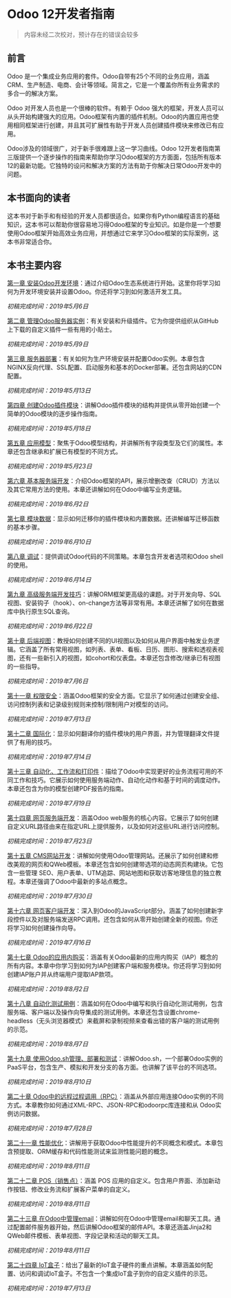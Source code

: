 # Odoo 12开发者指南

> 内容未经二次校对，预计存在的错误会较多

## 前言

Odoo 是一个集成业务应用的套件。Odoo自带有25个不同的业务应用，涵盖CRM、生产制造、电商、会计等领域。简言之，它是一个覆盖你所有业务需求的多合一的解决方案。

Odoo 对开发人员也是一个很棒的软件。有赖于 Odoo 强大的框架，开发人员可以从头开始构建强大的应用。Odoo框架有内置的插件机制。Odoo的内置应用也使用相同框架进行创建，并且其可扩展性有助于开发人员创建插件模块来修改已有应用。

Odoo涉及的领域很广，对于新手很难跟上这一学习曲线。Odoo 12开发者指南第三版提供一个逐步操作的指南来帮助你学习Odoo框架的方方面面，包括所有版本12的最新功能。它独特的设问和解决方案的方法有助于你解决日常Odoo开发中的问题。

## 本书面向的读者

这本书对于新手和有经验的开发人员都很适合。如果你有Python编程语言的基础知识，这本书可以帮助你很容易地习得Odoo框架的专业知识。如是你是一个想要使用Odoo框架开始高效业务应用，并想通过它来学习Odoo框架的实际案例，这本书非常适合你。

## 本书主要内容

[第一章 安装Odoo开发环境](1.md)：通过介绍Odoo生态系统进行开始。这里你将学习如何为开发环境安装并设置Odoo。你还将学习到如何激活开发工具。

*初稿完成时间：2019年5月6日*

[第二章 管理Odoo服务器实例](2.md)：有关安装和升级插件。它为你提供组织从GitHub上下载的自定义插件一些有用的小贴士。

*初稿完成时间：2019年5月9日*

[第三章 服务器部署](3.md)：有关如何为生产环境安装并配置Odoo实例。本章包含NGINX反向代理、SSL配置、启动服务和基本的Docker部署。还包含网站的CDN配置。

*初稿完成时间：2019年5月13日*

[第四章 创建Odoo插件模块](4.md)：讲解Odoo插件模块的结构并提供从零开始创建一个简单的Odoo模块的逐步操作指南。

*初稿完成时间：2019年5月18日*

[第五章 应用模型](5.md)：聚焦于Odoo模型结构，并讲解所有字段类型及它们的属性。本章还包含继承和扩展已有模型的不同方式。

*初稿完成时间：2019年5月23日*

[第六章 基本服务端开发](6.md)：介绍Odoo框架的API，展示增删改查（CRUD）方法以及其它常用方法的使用。本章还讲解如何在Odoo中编写业务逻辑。

*初稿完成时间：2019年6月2日*

[第七章 模块数据](7.md)：显示如何迁移你的插件模块和内置数据。还讲解编写迁移函数的基本步骤。

*初稿完成时间：2019年6月10日*

[第八章 调试](8.md)：提供调试Odoo代码的不同策略。本章包含开发者选项和Odoo shell的使用。

*初稿完成时间：2019年6月14日*

[第九章 高级服务端开发技巧](9.md)：讲解ORM框架更高级的课题。对于开发向导、SQL视图、安装钩子（hook）、on-change方法等非常有用。本章还讲解了如何在数据库中执行原生SQL查询。

*初稿完成时间：2019年6月22日*

[第十章 后端视图](10.md)：教授如何创建不同的UI视图以及如何从用户界面中触发业务逻辑。它涵盖了所有常用视图，如列表、表单、看板、日历、图形、搜索和透视表视图，还有一些新引入的视图，如cohort和仪表盘。本章还包含修改/继承已有视图的一些指导。

*初稿完成时间：2019年7月6日*

[第十一章 权限安全](11.md)：涵盖Odoo框架的安全方面。它显示了如何通过创建安全组、访问控制列表和记录级别规则来控制/限制用户对模型的访问。

*初稿完成时间：2019年7月13日*

[第十二章 国际化](12.md)：显示如何翻译你的插件模块的用户界面，并为管理翻译文件提供了有用的技巧。

*初稿完成时间：2019年7月14日*

[第十三章 自动化、工作流和打印件](13.md)：描绘了Odoo中实现更好的业务流程可用的不同工作和技巧。它展示如何使用服务端动作、自动化动作和基于时间的调度动作。本章还包含为你的模型创建PDF报告的指南。

*初稿完成时间：2019年7月19日*

[第十四章 网页服务端开发](14.md)：涵盖Odoo web服务的核心内容。它展示了如何创建自定义URL路径由来在指定URL上提供服务，以及如何对这些URL进行访问控制。

*初稿完成时间：2019年7月23日*

[第十五章 CMS网站开发](15.md)：讲解如何使用Odoo管理网站。还展示了如何创建和修改美观的网页和QWeb模板。本章还包含如何创建带选项的动态网页构建块。它包含一些管理 SEO、用户表单、UTM追踪、网站地图和获取访客地理信息的独立教程。本章还强调了Odoo中最新的多站点概念。

*初稿完成时间：2019年7月30日*

[第十六章 网页客户端开发](16.md)：深入到Odoo的JavaScript部分。涵盖了如何创建新字段控件以及对服务端发送RPC调用。还包含如何从零开始创建全新的视图。你还将学习如何创建操作向导。

*初稿完成时间：2019年7月16日*

[第十七章 Odoo的应用内购买](17.md)：涵盖有关Odoo最新的应用内购买（IAP）概念的所有内容。本章中你学习到如何为IAP创建客户端和服务模块。你还将学习到如何创建IAP账户并从终端用户提取IAP款项。

*初稿完成时间：2019年8月2日*

[第十八章 自动化测试用例](18.md)：涵盖如何在Odoo中编写和执行自动化测试用例，包含服务端、客户端以及操作向导集成的测试用例。本章还包含设置chrome-headless（无头浏览器模式）来截屏和录制视频来查看出错的客户端的测试用例的示范。

*初稿完成时间：2019年8月7日*

[第十九章 使用Odoo.sh管理、部署和测试](19.md)：讲解Odoo.sh，一个部署Odoo实例的PaaS平台，包含生产、模拟和开发分支的各方面。也讲解了该平台的不同选项。

*初稿完成时间：2019年8月10日*

[第二十章 Odoo中的远程过程调用（RPC）](20.md)：涵盖从外部应用连接Odoo实例的不同方式。本章教你如何通过XML-RPC、JSON-RPC和odoorpc库连接和从 Odoo实例访问数据。

*初稿完成时间：2019年7月28日*

[第二十一章 性能优化](21.md)：讲解用于获取Odoo中性能提升的不同概念和模式。本章包含预提取、ORM缓存和代码性能测试来监测性能问题的概念。

*初稿完成时间：2019年8月11日*

[第二十二章 POS（销售点）](22.md)：涵盖 POS 应用的自定义。包含用户界面、添加新动作按钮、修改业务流和扩展客户菜单的自定义。

*初稿完成时间：2019年8月11日*

[第二十三章 在Odoo中管理email](23.md)：讲解如何在Odoo中管理email和聊天工具。通过配置邮件服务器开始，然后讲解Odoo框架的邮件API。本章还涵盖Jinja2和QWeb邮件模板、表单视图、字段记录和活动的聊天工具。

*初稿完成时间：2019年8月11日*

[第二十四章 IoT盒子](24.md)：给出了最新的IoT盒子硬件的重点讲解。本章涵盖如何配置、访问和调试IoT盒子。不包含一个集成IoT盒子到你的自定义插件的示范。

*初稿完成时间：2019年7月13日*